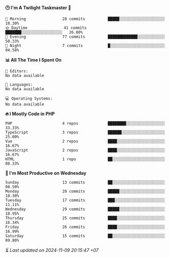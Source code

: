 <!--START_SECTION:readme-stats-->
**🕒 I'm A Twilight Taskmaster 🌆**

```text
🌅 Morning                28 commits          █████░░░░░░░░░░░░░░░░░░░░   18.30%
🌞 Daytime                41 commits          ███████░░░░░░░░░░░░░░░░░░   26.80%
🌆 Evening                77 commits          █████████████░░░░░░░░░░░░   50.33%
🌙 Night                  7 commits           █░░░░░░░░░░░░░░░░░░░░░░░░   04.58%
```

**📊 All The Time I Spent On**

```text
📝 Editors:
No data available

💬 Languages:
No data available

💻 Operating Systems:
No data available
```

**🔥 I Mostly Code in PHP**

```text
PHP                      4 repos             ████████░░░░░░░░░░░░░░░░░   33.33%
TypeScript               3 repos             ██████░░░░░░░░░░░░░░░░░░░   25.00%
Vue                      2 repos             ████░░░░░░░░░░░░░░░░░░░░░   16.67%
JavaScript               2 repos             ████░░░░░░░░░░░░░░░░░░░░░   16.67%
HTML                     1 repo              ██░░░░░░░░░░░░░░░░░░░░░░░   08.33%
```

**📅 I'm Most Productive on Wednesday**

```text
Sunday                   13 commits          ██░░░░░░░░░░░░░░░░░░░░░░░   08.50%
Monday                   28 commits          █████░░░░░░░░░░░░░░░░░░░░   18.30%
Tuesday                  17 commits          ███░░░░░░░░░░░░░░░░░░░░░░   11.11%
Wednesday                29 commits          █████░░░░░░░░░░░░░░░░░░░░   18.95%
Thursday                 25 commits          ████░░░░░░░░░░░░░░░░░░░░░   16.34%
Friday                   26 commits          ████░░░░░░░░░░░░░░░░░░░░░   16.99%
Saturday                 15 commits          ██░░░░░░░░░░░░░░░░░░░░░░░   09.80%
```



⏳ *Last updated on 2024-11-09 20:15:47 +07*
<!--END_SECTION:readme-stats-->
